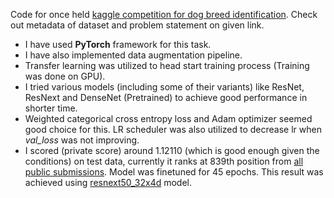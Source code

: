 Code for once held [kaggle competition for dog breed identification](https://www.kaggle.com/c/dog-breed-identification). Check out metadata of dataset and problem statement on given link.

* I have used **PyTorch** framework for this task.
* I have also implemented data augmentation pipeline.
* Transfer learning was utilized to head start training process (Training was done on GPU).
* I tried various models (including some of their variants) like ResNet, ResNext and DenseNet (Pretrained) to achieve good performance in shorter time.
* Weighted categorical cross entropy loss and Adam optimizer seemed good choice for this. LR scheduler was also utilized to decrease lr when *val_loss* was not improving.
* I scored (private score) around 1.12110 (which is good enough given the conditions) on test data, currently it ranks at 839th position from [all public submissions](https://www.kaggle.com/c/dog-breed-identification/leaderboard). Model was finetuned for 45 epochs. This result was achieved using [resnext50_32x4d](https://pytorch.org/docs/stable/torchvision/models.html) model.